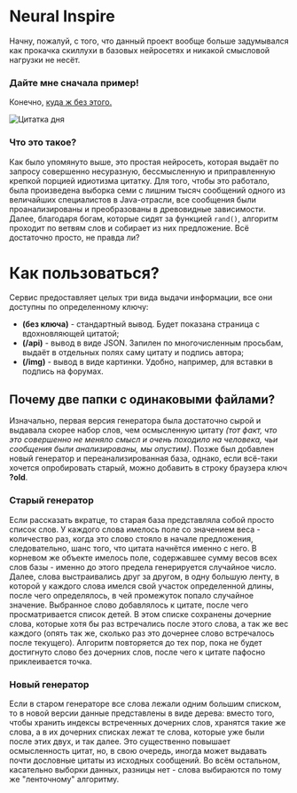 # Neural Inspire
Начну, пожалуй, с того, что данный проект вообще больше задумывался как прокачка скиллухи в базовых нейросетях и никакой смысловой нагрузки не несёт.

### Дайте мне сначала пример!
Конечно, [куда ж без этого.](http://clashbyte.ru/inspire)

![Цитатка дня](http://clashbyte.ru/inspire/img?width=600&size=20)

### Что это такое?
Как было упомянуто выше, это простая нейросеть, которая выдаёт по запросу совершенно несуразную, бессмысленную и приправленную крепкой порцией идиотизма цитатку. Для того, чтобы это работало, была произведена выборка семи с лишним тысяч сообщений одного из величайших специалистов в Java-отрасли, все сообщения были проанализированы и преобразованы в древовидные зависимости. Далее, благодаря богам, которые сидят за функцией `rand()`, алгоритм проходит по ветвям слов и собирает из них предложение. Всё достаточно просто, не правда ли?

# Как пользоваться?
Сервис предоставляет целых три вида выдачи информации, все они доступны по определенному ключу:
* **(без ключа)** - стандартный вывод. Будет показана страница с вдохновляющей цитатой;
* **(/api)** - вывод в виде JSON. Запилен по многочисленным просьбам, выдаёт в отдельных полях саму цитату и подпись автора;
* **(/img)** - вывод в виде картинки. Удобно, например, для вставки в подпись на форумах.

## Почему две папки с одинаковыми файлами?
Изначально, первая версия генератора была достаточно сырой и выдавала скорее набор слов, чем осмысленную цитату *(тот факт, что это совершенно не меняло смысл и очень походило на человека, чьи сообщения были анализированы, мы опустим)*. Позже был добавлен новый генератор и переанализированная база, однако, если всё-таки хочется опробировать старый, можно добавить в строку браузера ключ **?old**.

### Старый генератор
Если рассказать вкратце, то старая база представляла собой просто список слов. У каждого слова имелось поле со значением веса - количество раз, когда это слово стояло в начале предложения, следовательно, шанс того, что цитата начнётся именно с него. В корневом же объекте имелось поле, содержавшее сумму весов всех слов базы - именно до этого предела генерируется случайное число. Далее, слова выстраивались друг за другом, в одну большую ленту, в которой у каждого слова имелся свой участок определенной длины, после чего определялось, в чей промежуток попало случайное значение. Выбранное слово добавлялось к цитате, после чего просматривается список детей. В этом списке сохранены дочерние слова, которые хотя бы раз встречались после этого слова, а так же вес каждого (опять так же, сколько раз это дочернее слово встречалось после текущего). Алгоритм повторяется до тех пор, пока не будет достигнуто слово без дочерних слов, после чего к цитате пафосно приклеивается точка.

### Новый генератор
Если в старом генераторе все слова лежали одним большим списком, то в новой версии данные представлены в виде дерева: вместо того, чтобы хранить индексы встреченных дочерних слов, хранятся такие же слова, а в их дочерних списках лежат те слова, которые уже были после этих двух, и так далее. Это существенно повышает осмысленность цитат, но, в свою очередь, иногда может выдавать почти дословные цитаты из исходных сообщений. Во всём остальном, касательно выборки данных, разницы нет - слова выбираются по тому же "ленточному" алгоритму.
